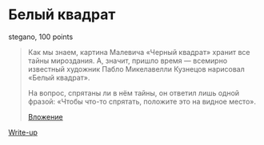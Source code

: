 # Белый квадрат

stegano, 100 points
    
> Как мы знаем, картина Малевича «Черный квадрат» хранит все тайны мироздания. А, значит,
> пришло время — всемирно известный художник Пабло Микелавелли Кузнецов нарисовал «Белый 
> квадрат».
>   
> На вопрос, спрятаны ли в нём тайны, он ответил лишь одной фразой: «Чтобы что-то спрятать,
> положите это на видное место».
>
> [Вложение](public/task.png)

[Write-up](WRITEUP.md)

